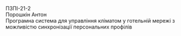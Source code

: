 ПЗПІ-21-2  
Порошкін Антон  
Програмна система для управління кліматом у готельній мережі з можливістю синхронізації персональних профілів  

